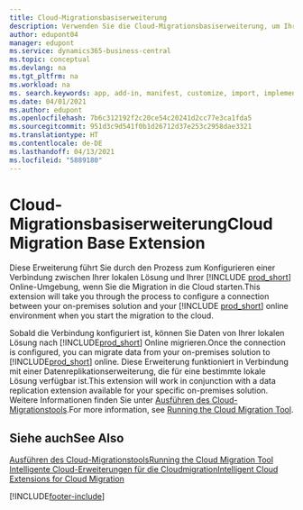 ```yaml
---
title: Cloud-Migrationsbasiserweiterung
description: Verwenden Sie die Cloud-Migrationsbasiserweiterung, um Ihre lokale Lösung mit Business Central Online zu verbinden.
author: edupont04
manager: edupont
ms.service: dynamics365-business-central
ms.topic: conceptual
ms.devlang: na
ms.tgt_pltfrm: na
ms.workload: na
ms. search.keywords: app, add-in, manifest, customize, import, implement
ms.date: 04/01/2021
ms.author: edupont
ms.openlocfilehash: 7b6c312192f2c20ce54c20241d2cc77e3ca1fda5
ms.sourcegitcommit: 951d3c9d541f0b1d26712d37e253c2958dae3321
ms.translationtype: HT
ms.contentlocale: de-DE
ms.lasthandoff: 04/13/2021
ms.locfileid: "5889180"
---
```

# <a name="cloud-migration-base-extension"></a><span data-ttu-id="23da6-103">Cloud-Migrationsbasiserweiterung</span><span class="sxs-lookup"><span data-stu-id="23da6-103">Cloud Migration Base Extension</span></span>

<span data-ttu-id="23da6-104">Diese Erweiterung führt Sie durch den Prozess zum Konfigurieren einer Verbindung zwischen Ihrer lokalen Lösung und Ihrer [!INCLUDE [prod_short](includes/prod_short.md)] Online-Umgebung, wenn Sie die Migration in die Cloud starten.</span><span class="sxs-lookup"><span data-stu-id="23da6-104">This extension will take you through the process to configure a connection between your on-premises solution and your [!INCLUDE [prod_short](includes/prod_short.md)] online environment when you start the migration to the cloud.</span></span>  

<span data-ttu-id="23da6-105">Sobald die Verbindung konfiguriert ist, können Sie Daten von Ihrer lokalen Lösung nach [!INCLUDE[prod_short](includes/prod_short.md)] Online migrieren.</span><span class="sxs-lookup"><span data-stu-id="23da6-105">Once the connection is configured, you can migrate data from your on-premises solution to [!INCLUDE[prod_short](includes/prod_short.md)] online.</span></span> <span data-ttu-id="23da6-106">Diese Erweiterung funktioniert in Verbindung mit einer Datenreplikationserweiterung, die für eine bestimmte lokale Lösung verfügbar ist.</span><span class="sxs-lookup"><span data-stu-id="23da6-106">This extension will work in conjunction with a data replication extension available for your specific on-premises solution.</span></span> <span data-ttu-id="23da6-107">Weitere Informationen finden Sie unter [Ausführen des Cloud-Migrationstools](/dynamics365/business-central/dev-itpro/administration/migration-tool).</span><span class="sxs-lookup"><span data-stu-id="23da6-107">For more information, see [Running the Cloud Migration Tool](/dynamics365/business-central/dev-itpro/administration/migration-tool).</span></span>  

## <a name="see-also"></a><span data-ttu-id="23da6-108">Siehe auch</span><span class="sxs-lookup"><span data-stu-id="23da6-108">See Also</span></span>

[<span data-ttu-id="23da6-109">Ausführen des Cloud-Migrationstools</span><span class="sxs-lookup"><span data-stu-id="23da6-109">Running the Cloud Migration Tool</span></span>](/dynamics365/business-central/dev-itpro/administration/migration-tool)  
[<span data-ttu-id="23da6-110">Intelligente Cloud-Erweiterungen für die Cloudmigration</span><span class="sxs-lookup"><span data-stu-id="23da6-110">Intelligent Cloud Extensions for Cloud Migration</span></span>](ui-extensions-data-replication.md)  


[!INCLUDE[footer-include](includes/footer-banner.md)]